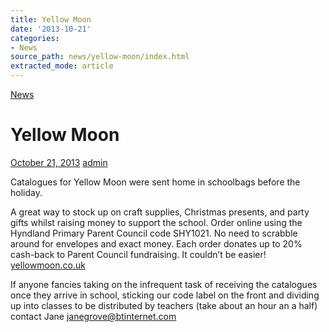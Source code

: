 ```yaml
---
title: Yellow Moon
date: '2013-10-21'
categories:
- News
source_path: news/yellow-moon/index.html
extracted_mode: article
---
```

[News](/news/)

# Yellow Moon

[October 21, 2013](/news/yellow-moon/) [admin](author/admin/)

Catalogues for Yellow Moon were sent home in schoolbags before the holiday.

A great way to stock up on craft supplies, Christmas presents, and party gifts whilst raising money to support the school. Order online using the Hyndland Primary Parent Council code SHY1021. No need to scrabble around for envelopes and exact money. Each order donates up to 20% cash-back to Parent Council fundraising. It couldn’t be easier! [yellowmoon.co.uk](http://yellowmoon.co.uk "Yellow Moon")

If anyone fancies taking on the infrequent task of receiving the catalogues once they arrive in school, sticking our code label on the front and dividing up into classes to be distributed by teachers (take about an hour an a half) contact Jane [janegrove@btinternet.com](mailto:janegrove@btinternet.com)

